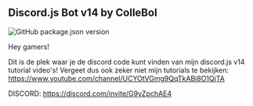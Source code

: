 ## Discord.js Bot v14 by ColleBol

![GitHub package.json version](https://img.shields.io/github/package-json/v/ColleBoll/DiscordTutorialBotv14)

Hey gamers!

Dit is de plek waar je de discord code kunt vinden van mijn discord.js v14 tutorial video's!
Vergeet dus ook zeker niet mijn tutorials te bekijken: https://www.youtube.com/channel/UCYOtVGmg9QqTkABi8O1QjTA

DISCORD: https://discord.com/invite/G9yZpchAE4
